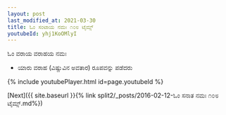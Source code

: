 ```yaml
---
layout: post
last_modified_at: 2021-03-30
title: ಓಂ ಸಂಟಾಯ ನಮಃ ೧೦೮ ಟೈಮ್ಸ್
youtubeId: yhj1KoOMlyI
---
```

 
 
 ಓಂ ವರಾಯ ವರಾಹಯ ನಮಃ  
 
 -  ಯಾರು ವರಾಹ (ವಿಷ್ಣುವಿನ ಅವತಾರ) ರೂಪವನ್ನು ಪಡೆದರು 
 
  
 
  
 
 
 
 
 
 


{% include youtubePlayer.html id=page.youtubeId %}
 
[Next]({{ site.baseurl }}{% link  split2/_posts/2016-02-12-ಓಂ ಸನಾತ ನಮಃ ೧೦೮ ಟೈಮ್ಸ್.md%})
 
